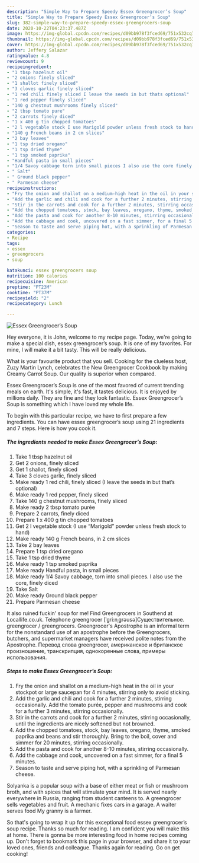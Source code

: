 ```yaml
---
description: "Simple Way to Prepare Speedy Essex Greengrocer’s Soup"
title: "Simple Way to Prepare Speedy Essex Greengrocer’s Soup"
slug: 382-simple-way-to-prepare-speedy-essex-greengrocers-soup
date: 2020-10-22T04:23:37.487Z
image: https://img-global.cpcdn.com/recipes/d09bb978f3fced69/751x532cq70/essex-greengrocers-soup-recipe-main-photo.jpg
thumbnail: https://img-global.cpcdn.com/recipes/d09bb978f3fced69/751x532cq70/essex-greengrocers-soup-recipe-main-photo.jpg
cover: https://img-global.cpcdn.com/recipes/d09bb978f3fced69/751x532cq70/essex-greengrocers-soup-recipe-main-photo.jpg
author: Jeffery Salazar
ratingvalue: 4.8
reviewcount: 9
recipeingredient:
- "1 tbsp hazelnut oil"
- "2 onions finely sliced"
- "1 shallot finely sliced"
- "3 cloves garlic finely sliced"
- "1 red chili finely sliced I leave the seeds in but thats optional"
- "1 red pepper finely sliced"
- "140 g chestnut mushrooms finely sliced"
- "2 tbsp tomato pure"
- "2 carrots finely diced"
- "1 x 400 g tin chopped tomatoes"
- "2 l vegetable stock I use Marigold powder unless fresh stock to hand"
- "140 g French beans in 2 cm slices"
- "2 bay leaves"
- "1 tsp dried oregano"
- "1 tsp dried thyme"
- "1 tsp smoked paprika"
- "Handful pasta in small pieces"
- "1/4 Savoy cabbage torn into small pieces I also use the core finely diced"
- " Salt"
- " Ground black pepper"
- " Parmesan cheese"
recipeinstructions:
- "Fry the onion and shallot on a medium-high heat in the oil in your stockpot or large saucepan for 4 minutes, stirring only to avoid sticking."
- "Add the garlic and chili and cook for a further 2 minutes, stirring occasionally. Add the tomato purée, pepper and mushrooms and cook for a further 3 minutes, stirring occasionally."
- "Stir in the carrots and cook for a further 2 minutes, stirring occasionally, until the ingredients are nicely softened but not browned."
- "Add the chopped tomatoes, stock, bay leaves, oregano, thyme, smoked paprika and beans and stir thoroughly. Bring to the boil, cover and simmer for 20 minutes, stirring occasionally."
- "Add the pasta and cook for another 8-10 minutes, stirring occasionally."
- "Add the cabbage and cook, uncovered on a fast simmer, for a final 5 minutes."
- "Season to taste and serve piping hot, with a sprinkling of Parmesan cheese."
categories:
- Recipe
tags:
- essex
- greengrocers
- soup

katakunci: essex greengrocers soup 
nutrition: 100 calories
recipecuisine: American
preptime: "PT23M"
cooktime: "PT37M"
recipeyield: "2"
recipecategory: Lunch

---
```



![Essex Greengrocer’s Soup](https://img-global.cpcdn.com/recipes/d09bb978f3fced69/751x532cq70/essex-greengrocers-soup-recipe-main-photo.jpg)

Hey everyone, it is John, welcome to my recipe page. Today, we're going to make a special dish, essex greengrocer’s soup. It is one of my favorites. For mine, I will make it a bit tasty. This will be really delicious.

What is your favourite product that you sell. Cooking for the clueless host, Zuzy Martin Lynch, celebrates the New Greengrocer Cookbook by making Creamy Carrot Soup. Our quality is superior when compared.

Essex Greengrocer’s Soup is one of the most favored of current trending meals on earth. It's simple, it's fast, it tastes delicious. It is enjoyed by millions daily. They are fine and they look fantastic. Essex Greengrocer’s Soup is something which I have loved my whole life.


To begin with this particular recipe, we have to first prepare a few ingredients. You can have essex greengrocer’s soup using 21 ingredients and 7 steps. Here is how you cook it.

<!--inarticleads1-->

##### The ingredients needed to make Essex Greengrocer’s Soup:

1. Take 1 tbsp hazelnut oil
1. Get 2 onions, finely sliced
1. Get 1 shallot, finely sliced
1. Take 3 cloves garlic, finely sliced
1. Make ready 1 red chili, finely sliced (I leave the seeds in but that’s optional)
1. Make ready 1 red pepper, finely sliced
1. Take 140 g chestnut mushrooms, finely sliced
1. Make ready 2 tbsp tomato purée
1. Prepare 2 carrots, finely diced
1. Prepare 1 x 400 g tin chopped tomatoes
1. Get 2 l vegetable stock (I use “Marigold” powder unless fresh stock to hand)
1. Make ready 140 g French beans, in 2 cm slices
1. Take 2 bay leaves
1. Prepare 1 tsp dried oregano
1. Take 1 tsp dried thyme
1. Make ready 1 tsp smoked paprika
1. Make ready Handful pasta, in small pieces
1. Make ready 1/4 Savoy cabbage, torn into small pieces. I also use the core, finely diced
1. Take  Salt
1. Make ready  Ground black pepper
1. Prepare  Parmesan cheese


It also ruined fuckin&#39; soup for me! Find Greengrocers in Southend at Locallife.co.uk. Telephone greengrocer [ˈɡri:nˌɡrəusə]Существительное. greengrocer / greengrocers. Greengrocer&#39;s Apostrophe is an informal term for the nonstandard use of an apostrophe before the Greengrocers, butchers, and supermarket managers have received polite notes from the Apostrophe. Перевод слова greengrocer, американское и британское произношение, транскрипция, однокоренные слова, примеры использования. 

<!--inarticleads2-->

##### Steps to make Essex Greengrocer’s Soup:

1. Fry the onion and shallot on a medium-high heat in the oil in your stockpot or large saucepan for 4 minutes, stirring only to avoid sticking.
1. Add the garlic and chili and cook for a further 2 minutes, stirring occasionally. Add the tomato purée, pepper and mushrooms and cook for a further 3 minutes, stirring occasionally.
1. Stir in the carrots and cook for a further 2 minutes, stirring occasionally, until the ingredients are nicely softened but not browned.
1. Add the chopped tomatoes, stock, bay leaves, oregano, thyme, smoked paprika and beans and stir thoroughly. Bring to the boil, cover and simmer for 20 minutes, stirring occasionally.
1. Add the pasta and cook for another 8-10 minutes, stirring occasionally.
1. Add the cabbage and cook, uncovered on a fast simmer, for a final 5 minutes.
1. Season to taste and serve piping hot, with a sprinkling of Parmesan cheese.


Solyanka is a popular soup with a base of either meat or fish or mushroom broth, and with spices that will stimulate your mind. It is served nearly everywhere in Russia, ranging from student canteens to. A greengrocer sells vegetables and fruit. A mechanic fixes cars in a garage. A waiter serves food My granny is a farmer. 

So that's going to wrap it up for this exceptional food essex greengrocer’s soup recipe. Thanks so much for reading. I am confident you will make this at home. There is gonna be more interesting food in home recipes coming up. Don't forget to bookmark this page in your browser, and share it to your loved ones, friends and colleague. Thanks again for reading. Go on get cooking!

